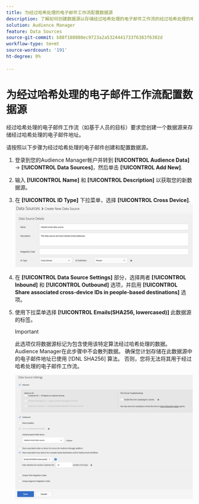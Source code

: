 ```yaml
---
title: 为经过哈希处理的电子邮件工作流配置数据源
description: 了解如何创建数据源以存储经过哈希处理的电子邮件工作流的经过哈希处理的电子邮件。
solution: Audience Manager
feature: Data Sources
source-git-commit: b88f180808ec9723a2a5324441733f6383f6302d
workflow-type: tm+mt
source-wordcount: '191'
ht-degree: 0%

---
```



# 为经过哈希处理的电子邮件工作流配置数据源

经过哈希处理的电子邮件工作流（如基于人员的目标）要求您创建一个数据源来存储经过哈希处理的电子邮件地址。

请按照以下步骤为经过哈希处理的电子邮件创建和配置数据源。

1. 登录到您的Audience Manager帐户并转到 **[!UICONTROL Audience Data]** -> **[!UICONTROL Data Sources]**，然后单击 **[!UICONTROL Add New]**.
1. 输入 **[!UICONTROL Name]** 和 **[!UICONTROL Description]** 以获取您的新数据源。
1. 在 **[!UICONTROL ID Type]** 下拉菜单，选择 **[!UICONTROL Cross Device]**.
   ![显示“数据源详细信息”部分的Audience ManagerUI图像。](../features/assets/create-hashed-email-data-source.png)
1. 在 **[!UICONTROL Data Source Settings]** 部分，选择两者 **[!UICONTROL Inbound]** 和 **[!UICONTROL Outbound]** 选项，并启用 **[!UICONTROL Share associated cross-device IDs in people-based destinations]** 选项。
1. 使用下拉菜单选择 **[!UICONTROL Emails(SHA256, lowercased)]** 此数据源的标签。

   >[!IMPORTANT]
   >
   >此选项仅将数据源标记为包含使用该特定算法经过哈希处理的数据。 Audience Manager在此步骤中不会散列数据。 确保您计划存储在此数据源中的电子邮件地址已使用 [!DNL SHA256] 算法。 否则，您将无法将其用于经过哈希处理的电子邮件工作流。

   ![显示数据源设置部分的Audience ManagerUI图像。](../features/assets/data-source-settings.png)


